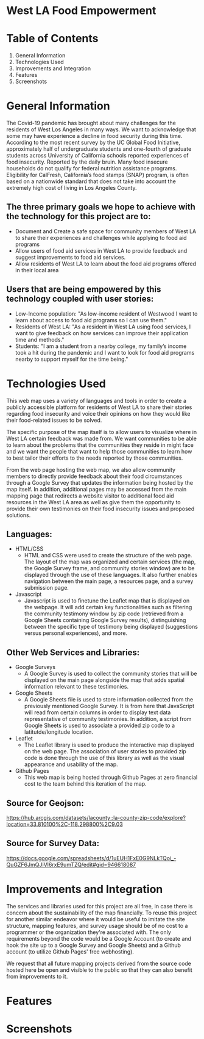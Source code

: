 
# West LA Food Empowerment

# Table of Contents
1. General Information
2. Technologies Used
3. Improvements and Integration
4. Features
5. Screenshots

# General Information
The Covid-19 pandemic has brought about many challenges for the residents of West Los Angeles in many ways. We want to acknowledge that some may have experience a decline in food security during this time. According to the most recent survey by the UC Global Food Initiative, approximately half of undergraduate students and one-fourth of graduate students across University of California schools reported experiences of food insecurity. Reported by the daily bruin. Many food insecure households do not qualify for federal nutrition assistance programs. Eligibility for CalFresh, California’s food stamps (SNAP) program, is often based on a nationwide standard that does not take into account the extremely high cost of living in Los Angeles County.

## The three primary goals we hope to achieve with the technology for this project are to:
 - Document and Create a safe space for community members of West LA to share their experiences and challenges while applying to food aid programs
 - Allow users of food aid services in West LA to provide feedback and suggest improvements to food aid services.
 - Allow residents of West LA to learn about the food aid programs offered in their local area

## Users that are being empowered by this technology coupled with user stories:
 - Low-Income population: "As low-income resident of Westwood I want to learn about access to food aid programs so I can use them."
 - Residents of West LA: "As a resident in West LA using food services, I want to give feedback on how services can improve their application time and methods."
 - Students: "I am a student from a nearby college, my family’s income took a hit during the pandemic and I want to look for food aid programs nearby to support myself for the time being."



# Technologies Used
This web map uses a variety of languages and tools in order to create a publicly accessible platform for residents of West LA to share their stories regarding food insecurity and voice their opinions on how they would like their food-related issues to be solved. 

The specific purpose of the map itself is to allow users to visualize where in West LA certain feedback was made from. We want communities to be able to learn about the problems that the communities they reside in might face and we want the people that want to help those communities to learn how to best tailor their efforts to the needs reported by those communities. 

From the web page hosting the web map, we also allow community members to directly provide feedback about their food circumstances through a Google Survey that updates the information being hosted by the map itself. In addition, additional pages may be accessed from the main mapping page that redirects a website visitor to additional food aid resources in the West LA area as well as give them the opportunity to provide their own testimonies on their food insecurity issues and proposed solutions.

## Languages: 
 - HTML/CSS
    - HTML and CSS were used to create the structure of the web page. The layout of the map was organized and certain services (the map, the Google Survey frame, and community stories window) are to be displayed through the use of these languages. It also further enables navigation between the main page, a resources page, and a survey submission page.
 - Javascript 
    - Javascript is used to finetune the Leaflet map that is displayed on the webpage. It will add certain key functionalities such as filtering the community testimony window by zip code (retrieved from a Google Sheets containing Google Survey results), distinguishing between the specific type of testimony being displayed (suggestions versus personal experiences), and more.

## Other Web Services and Libraries: 
 - Google Surveys
    - A Google Survey is used to collect the community stories that will be displayed on the main page alongside the map that adds spatial information relevant to these testimonies.
 - Google Sheets
    - A Google Sheets file is used to store information collected from the previously mentioned Google Survey. It is from here that JavaScript will read from certain columns in order to display text data representative of community testimonies. In addition, a script from Google Sheets is used to associate a provided zip code to a latitutde/longitude location.
 - Leaflet
    - The Leaflet library is used to produce the interactive map displayed on the web page. The association of user stories to provided zip code is done through the use of this library as well as the visual appearance and usability of the map.
 - Github Pages
    - This web map is being hosted through Github Pages at zero financial cost to the team behind this iteration of the map.
 
## Source for Geojson: 
https://hub.arcgis.com/datasets/lacounty::la-county-zip-code/explore?location=33.810100%2C-118.298800%2C9.03

## Source for Survey Data:
https://docs.google.com/spreadsheets/d/1uEUH1FxE0G9NLkTQoi_-QuGZF6JmQJIVl6rxE9umTZQ/edit#gid=946618087



# Improvements and Integration
The services and libraries used for this project are all free, in case there is concern about the sustainability of the map financially. To reuse this project for another similar endeavor where it would be useful to imitate the site structure, mapping features, and survey usage should be of no cost to a programmer or the organization they're associated with. The only requirements beyond the code would be a Google Account (to create and hook the site up to a Google Survey and Google Sheets) and a Github account (to utilize Github Pages' free webhosting).

We request that all future mapping projects derived from the source code hosted here be open and visible to the public so that they can also benefit from improvements to it.

# Features

# Screenshots